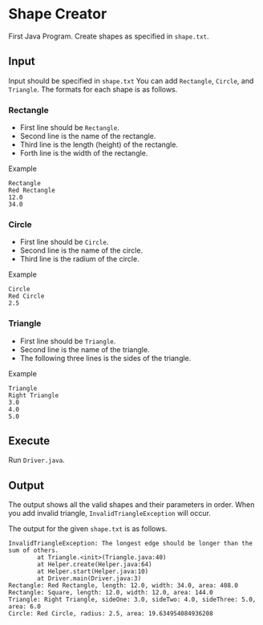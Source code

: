 # Shape Creator
First Java Program.
Create shapes as specified in `shape.txt`.

## Input
Input should be specified in `shape.txt`
You can add `Rectangle`, `Circle`, and `Triangle`.
The formats for each shape is as follows.

### Rectangle
- First line should be `Rectangle`.
- Second line is the name of the rectangle.
- Third line is the length (height) of the rectangle.
- Forth line is the width of the rectangle.

Example
```
Rectangle
Red Rectangle
12.0
34.0
```

### Circle
- First line should be `Circle`.
- Second line is the name of the circle.
- Third line is the radium of the circle.

Example
```
Circle
Red Circle
2.5
```

### Triangle
- First line should be `Triangle`.
- Second line is the name of the triangle.
- The following three lines is the sides of the triangle.

Example
```
Triangle
Right Triangle
3.0
4.0
5.0
```

## Execute
Run `Driver.java`.

## Output
The output shows all the valid shapes and their parameters in order.
When you add invalid triangle, `InvalidTriangleException` will occur.

The output for the given `shape.txt` is as follows.

```
InvalidTriangleException: The longest edge should be longer than the sum of others.
        at Triangle.<init>(Triangle.java:40)
        at Helper.create(Helper.java:64)
        at Helper.start(Helper.java:10)
        at Driver.main(Driver.java:3)
Rectangle: Red Rectangle, length: 12.0, width: 34.0, area: 408.0
Rectangle: Square, length: 12.0, width: 12.0, area: 144.0
Triangle: Right Triangle, sideOne: 3.0, sideTwo: 4.0, sideThree: 5.0, area: 6.0
Circle: Red Circle, radius: 2.5, area: 19.634954084936208
```


